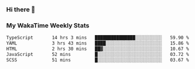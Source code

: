 ### Hi there 👋

<!--
**royschrauwen/royschrauwen** is a ✨ _special_ ✨ repository because its `README.md` (this file) appears on your GitHub profile.

Here are some ideas to get you started:

- 🔭 I’m currently working on ...
- 🌱 I’m currently learning ...
- 👯 I’m looking to collaborate on ...
- 🤔 I’m looking for help with ...
- 💬 Ask me about ...
- 📫 How to reach me: ...
- 😄 Pronouns: ...
- ⚡ Fun fact: ...
-->


### My WakaTime Weekly Stats
<!--START_SECTION:waka-->

```txt
TypeScript       14 hrs 3 mins   ███████████████░░░░░░░░░░   59.90 %
YAML             3 hrs 43 mins   ████░░░░░░░░░░░░░░░░░░░░░   15.86 %
HTML             2 hrs 30 mins   ██▓░░░░░░░░░░░░░░░░░░░░░░   10.67 %
JavaScript       52 mins         █░░░░░░░░░░░░░░░░░░░░░░░░   03.72 %
SCSS             51 mins         █░░░░░░░░░░░░░░░░░░░░░░░░   03.67 %
```

<!--END_SECTION:waka-->
